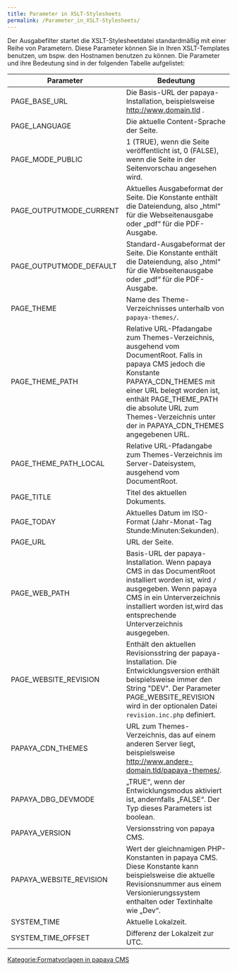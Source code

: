 ```yaml
---
title: Parameter in XSLT-Stylesheets
permalink: /Parameter_in_XSLT-Stylesheets/
---
```


Der Ausgabefilter startet die XSLT-Stylesheetdatei standardmäßig mit einer Reihe von Parametern. Diese Parameter können Sie in Ihren XSLT-Templates benutzen, um bspw. den Hostnamen benutzen zu können. Die Parameter und ihre Bedeutung sind in der folgenden Tabelle aufgelistet:

|Parameter|Bedeutung|
|---------|---------|
|PAGE_BASE_URL|Die Basis-URL der papaya-Installation, beispielsweise <http://www.domain.tld> .|
|PAGE_LANGUAGE|Die aktuelle Content-Sprache der Seite.|
|PAGE_MODE_PUBLIC|1 (TRUE), wenn die Seite veröffentlicht ist, 0 (FALSE), wenn die Seite in der Seitenvorschau angesehen wird.|
|PAGE_OUTPUTMODE_CURRENT|Aktuelles Ausgabeformat der Seite. Die Konstante enthält die Dateiendung, also „html“ für die Webseitenausgabe oder „pdf“ für die PDF-Ausgabe.|
|PAGE_OUTPUTMODE_DEFAULT|Standard-Ausgabeformat der Seite. Die Konstante enthält die Dateiendung, also „html“ für die Webseitenausgabe oder „pdf“ für die PDF-Ausgabe.|
|PAGE_THEME|Name des Theme-Verzeichnisses unterhalb von `papaya-themes/`.|
|PAGE_THEME_PATH|Relative URL-Pfadangabe zum Themes-Verzeichnis, ausgehend vom DocumentRoot. Falls in papaya CMS jedoch die Konstante PAPAYA_CDN_THEMES mit einer URL belegt worden ist, enthält PAGE_THEME_PATH die absolute URL zum Themes-Verzeichnis unter der in PAPAYA_CDN_THEMES angegebenen URL.|
|PAGE_THEME_PATH_LOCAL|Relative URL-Pfadangabe zum Themes-Verzeichnis im Server-Dateisystem, ausgehend vom DocumentRoot.|
|PAGE_TITLE|Titel des aktuellen Dokuments.|
|PAGE_TODAY|Aktuelles Datum im ISO-Format (Jahr-Monat-Tag Stunde:Minuten:Sekunden).|
|PAGE_URL|URL der Seite.|
|PAGE_WEB_PATH|Basis-URL der papaya-Installation. Wenn papaya CMS in das DocumentRoot installiert worden ist, wird `/` ausgegeben. Wenn papaya CMS in ein Unterverzeichnis installiert worden ist,wird das entsprechende Unterverzeichnis ausgegeben.|
|PAGE_WEBSITE_REVISION|Enthält den aktuellen Revisionsstring der papaya-Installation. Die Entwicklungsversion enthält beispielsweise immer den String "DEV". Der Parameter PAGE_WEBSITE_REVISION wird in der optionalen Datei `revision.inc.php` definiert.|
|PAPAYA_CDN_THEMES|URL zum Themes-Verzeichnis, das auf einem anderen Server liegt, beispielsweise <http://www.andere-domain.tld/papaya-themes/>.|
|PAPAYA_DBG_DEVMODE|„TRUE“, wenn der Entwicklungsmodus aktiviert ist, andernfalls „FALSE“. Der Typ dieses Parameters ist boolean.|
|PAPAYA_VERSION|Versionsstring von papaya CMS.|
|PAPAYA_WEBSITE_REVISION|Wert der gleichnamigen PHP-Konstanten in papaya CMS. Diese Konstante kann beispielsweise die aktuelle Revisionsnummer aus einem Versionierungssystem enthalten oder Textinhalte wie „Dev“.|
|SYSTEM_TIME|Aktuelle Lokalzeit.|
|SYSTEM_TIME_OFFSET|Differenz der Lokalzeit zur UTC.|

[Kategorie:Formatvorlagen in papaya CMS](Kategorie:Formatvorlagen_in_papaya_CMS )
